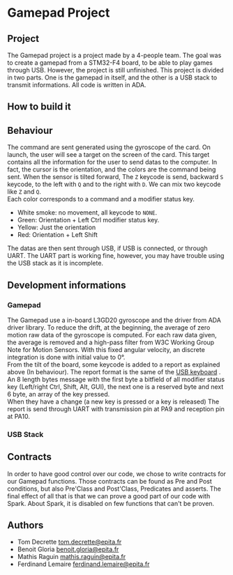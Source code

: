 # Gamepad Project

## Project

The Gamepad project is a project made by a 4-people team. The goal was to create
a gamepad from a STM32-F4 board, to be able to play games through USB. However,
the project is still unfinished.
This project is divided in two parts. One is the gamepad in itself, and the
other is a USB stack to transmit informations. All code is written in ADA.

## How to build it

## Behaviour

The command are sent generated using the gyroscope of the card. On launch, the
user will see a target on the screen of the card. This target contains all the
information for the user to send datas to the computer. In fact, the cursor
is the orientation, and the colors are the command being sent.
When the sensor is tilted forward, The `Z` keycode is send, backward `S`
keycode, to the left with `Q` and to the right with `D`. We can mix two keycode
like `Z` and `Q`.  
Each color corresponds to a command and a modifier status key.
- White smoke: no movement, all keycode to `NONE`.
- Green: Orientation + Left Ctrl modifier status key.
- Yellow: Just the orientation
- Red: Orientation + Left Shift

The datas are then sent through USB, if USB is connected, or through UART.
The UART part is working fine, however, you may have trouble using the USB
stack as it is incomplete.

## Development informations

### Gamepad

The Gamepad use a in-board L3GD20 gyroscope and the driver from ADA driver
library. To reduce the drift, at the beginning, the average of zero motion raw
data of the gyroscope is computed. For each raw data given, the average is
removed and a high-pass filter from W3C Working Group Note for Motion Sensors.
With this fixed angular velocity, an discrete integration is done with initial
value to 0°.  
From the tilt of the board, some keycode is added to a report as explained
above (In behaviour). The report format is the same of the
[USB keyboard](https://wiki.osdev.org/USB_Human_Interface_Devices#USB_keyboard)
. An 8 length bytes message with the first byte a bitfield of all modifier
status key (Left/right Ctrl, Shift, Alt, GUI), the next one is a reserved byte
and next 6 byte, an array of the key pressed.  
When they have a change (a new key is pressed or a key is released) The report
is send through UART with transmission pin at PA9 and reception pin at PA10.

### USB Stack

## Contracts

In order to have good control over our code, we chose to write contracts
for our Gamepad functions. Those contracts can be found as Pre and Post
conditions, but also Pre'Class and Post'Class, Predicates and asserts. The
final effect of all that is that we can prove a good part of our code with
Spark.
About Spark, it is disabled on few functions that can't be proven.

## Authors

- Tom Decrette <tom.decrette@epita.fr>
- Benoit Gloria <benoit.gloria@epita.fr>
- Mathis Raguin <mathis.raguin@epita.fr>
- Ferdinand Lemaire <ferdinand.lemaire@epita.fr>

